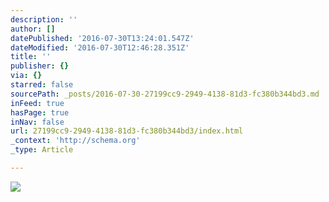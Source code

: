 ```yaml
---
description: ''
author: []
datePublished: '2016-07-30T13:24:01.547Z'
dateModified: '2016-07-30T12:46:28.351Z'
title: ''
publisher: {}
via: {}
starred: false
sourcePath: _posts/2016-07-30-27199cc9-2949-4138-81d3-fc380b344bd3.md
inFeed: true
hasPage: true
inNav: false
url: 27199cc9-2949-4138-81d3-fc380b344bd3/index.html
_context: 'http://schema.org'
_type: Article

---
```

![](https://the-grid-user-content.s3-us-west-2.amazonaws.com/1481d48f-11fc-4216-ac36-f461a281d541.jpg)